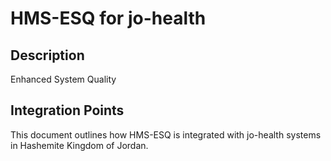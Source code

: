 # HMS-ESQ for jo-health

## Description

Enhanced System Quality

## Integration Points

This document outlines how HMS-ESQ is integrated with jo-health systems in Hashemite Kingdom of Jordan.
